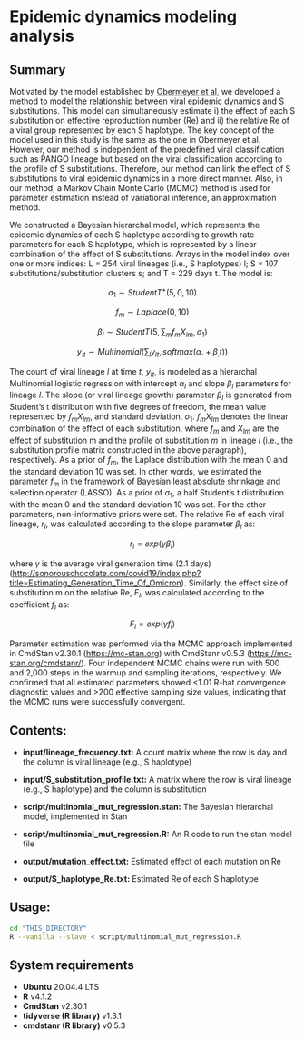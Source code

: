 # Epidemic dynamics modeling analysis

## Summary
Motivated by the model established by [Obermeyer et al](https://www.science.org/doi/10.1126/science.abm1208), we developed a method to model the relationship between viral epidemic dynamics and S substitutions. This model can simultaneously estimate i) the effect of each S substitution on effective reproduction number (Re) and ii) the relative Re of a viral group represented by each S haplotype. The key concept of the model used in this study is the same as the one in Obermeyer et al. However, our method is independent of the predefined viral classification such as PANGO lineage but based on the viral classification according to the profile of S substitutions. Therefore, our method can link the effect of S substitutions to viral epidemic dynamics in a more direct manner. Also, in our method, a Markov Chain Monte Carlo (MCMC) method is used for parameter estimation instead of variational inference, an approximation method.

We constructed a Bayesian hierarchal model, which represents the epidemic dynamics of each S haplotype according to growth rate parameters for each S haplotype, which is represented by a linear combination of the effect of S substitutions. Arrays in the model index over one or more indices: L = 254 viral lineages (i.e., S haplotypes) l; S = 107 substitutions/substitution clusters s; and T = 229 days t. The model is:

$$ \sigma_1\sim StudentT^+(5,0,10) $$

$$ f_m \sim Laplace(0,10) $$

$$ \beta_l\sim StudentT(5,\sum_{m}{f_mX_{lm}},\sigma_1) $$

$$ y_{.t}\sim Multinomial(\sum_{l} y_{lt},softmax(\alpha.+\beta_.t)) $$


The count of viral lineage $l$ at time $t$, $y_{lt}$, is modeled as a hierarchal Multinomial logistic regression with intercept $\alpha_l$ and slope $\beta_l$ parameters for lineage $l$. The slope (or viral lineage growth) parameter $\beta_l$ is generated from Student’s t distribution with five degrees of freedom, the mean value represented by $f_mX_{lm}$, and standard deviation, $\sigma_1$. $f_mX_{lm}$ denotes the linear combination of the effect of each substitution, where $f_m$ and $X_{lm}$ are the effect of substitution m and the profile of substitution $m$ in lineage $l$ (i.e., the substitution profile matrix constructed in the above paragraph), respectively. As a prior of $f_m$, the Laplace distribution with the mean 0 and the standard deviation 10 was set. In other words, we estimated the parameter $f_m$ in the framework of Bayesian least absolute shrinkage and selection operator (LASSO). As a prior of $\sigma_1$, a half Student’s t distribution with the mean 0 and the standard deviation 10 was set. For the other parameters, non-informative priors were set.
The relative Re of each viral lineage, $r_l$, was calculated according to the slope parameter $\beta_l$ as:

$$ r_l=exp\left(\gamma\beta_l\right) $$

where $\gamma$ is the average viral generation time (2.1 days) (http://sonorouschocolate.com/covid19/index.php?title=Estimating_Generation_Time_Of_Omicron). Similarly, the effect size of substitution m on the relative Re, $F_l$, was calculated according to the coefficient $f_l$ as:

$$ F_l=exp\left(\gamma f_l\right) $$

Parameter estimation was performed via the MCMC approach implemented in CmdStan v2.30.1 (https://mc-stan.org) with CmdStanr v0.5.3 (https://mc-stan.org/cmdstanr/). Four independent MCMC chains were run with 500 and 2,000 steps in the warmup and sampling iterations, respectively. We confirmed that all estimated parameters showed <1.01 R-hat convergence diagnostic values and >200 effective sampling size values, indicating that the MCMC runs were successfully convergent.

## Contents:
* **input/lineage\_frequency.txt:** A count matrix where the row is day and the column is viral lineage (e.g., S haplotype)
* **input/S\_substitution\_profile.txt:** A matrix where the row is viral lineage (e.g., S haplotype) and the column is substitution
* **script/multinomial\_mut\_regression.stan:** The Bayesian hierarchal model, implemented in Stan
* **script/multinomial\_mut\_regression.R:** An R code to run the stan model file

* **output/mutation_effect.txt:** Estimated effect of each mutation on Re
* **output/S_haplotype_Re.txt:** Estimated Re of each S haplotype

## Usage:
```bash
cd "THIS_DIRECTORY"
R --vanilla --slave < script/multinomial_mut_regression.R
```

## System requirements
* **Ubuntu** 20.04.4 LTS
* **R** v4.1.2
* **CmdStan** v2.30.1
* **tidyverse (R library)** v1.3.1
* **cmdstanr (R library)** v0.5.3




